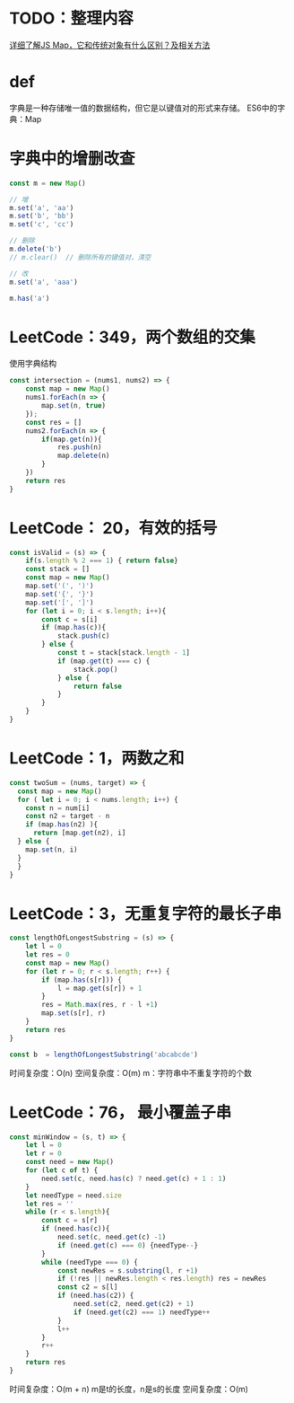 # TODO：整理内容
[详细了解JS Map，它和传统对象有什么区别？及相关方法](https://cloud.tencent.com/developer/article/1693341)
# def
字典是一种存储唯一值的数据结构，但它是以键值对的形式来存储。
ES6中的字典：Map
# 字典中的增删改查
```javascript
const m = new Map()

// 增
m.set('a', 'aa')
m.set('b', 'bb')
m.set('c', 'cc')

// 删除
m.delete('b')
// m.clear()  // 删除所有的键值对，清空

// 改
m.set('a', 'aaa')

m.has('a')
```
# LeetCode：349，两个数组的交集
使用字典结构
```javascript
const intersection = (nums1, nums2) => {
    const map = new Map()
    nums1.forEach(n => {
        map.set(n, true)
    });
    const res = []
    nums2.forEach(n => {
        if(map.get(n)){
            res.push(n)
            map.delete(n)
        }
    })
    return res
}
```
# LeetCode： 20，有效的括号
```javascript
const isValid = (s) => {
    if(s.length % 2 === 1) { return false}
    const stack = []
    const map = new Map()
    map.set('(', ')')
    map.set('{', '}')
    map.set('[', ']')
    for (let i = 0; i < s.length; i++){
        const c = s[i]
        if (map.has(c)){
            stack.push(c)
        } else {
            const t = stack[stack.length - 1]
            if (map.get(t) === c) {
                stack.pop()
            } else {
                return false
            }
        }
    }
}
```
# LeetCode：1，两数之和
```javascript
const twoSum = (nums, target) => {
  const map = new Map()
  for ( let i = 0; i < nums.length; i++) {
    const n = num[i]
    const n2 = target - n
    if (map.has(n2) ){
      return [map.get(n2), i]
  } else {
    map.set(n, i)
  }
  }
}
```
# LeetCode：3，无重复字符的最长子串
```javascript
const lengthOfLongestSubstring = (s) => {
    let l = 0
    let res = 0
    const map = new Map()
    for (let r = 0; r < s.length; r++) {
        if (map.has(s[r])) {
            l = map.get(s[r]) + 1
        }
        res = Math.max(res, r - l +1)
        map.set(s[r], r)
    }
    return res
}

const b  = lengthOfLongestSubstring('abcabcde')
```
时间复杂度：O(n)
空间复杂度：O(m)
m：字符串中不重复字符的个数
# LeetCode：76， 最小覆盖子串
```javascript
const minWindow = (s, t) => {
    let l = 0
    let r = 0
    const need = new Map()
    for (let c of t) {
        need.set(c, need.has(c) ? need.get(c) + 1 : 1)
    }
    let needType = need.size
    let res = ''
    while (r < s.length){
        const c = s[r]
        if (need.has(c)){
            need.set(c, need.get(c) -1)
            if (need.get(c) === 0) {needType--}
        }
        while (needType === 0) {
            const newRes = s.substring(l, r +1)
            if (!res || newRes.length < res.length) res = newRes
            const c2 = s[l]
            if (need.has(c2)) {
                need.set(c2, need.get(c2) + 1)
                if (need.get(c2) === 1) needType++
            }
            l++
        }
        r++
    }
    return res
}
```
时间复杂度：O(m + n) m是t的长度，n是s的长度
空间复杂度：O(m)
